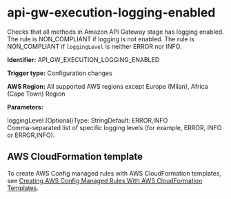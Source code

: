 # api\-gw\-execution\-logging\-enabled<a name="api-gw-execution-logging-enabled"></a>

Checks that all methods in Amazon API Gateway stage has logging enabled\. The rule is NON\_COMPLIANT if logging is not enabled\. The rule is NON\_COMPLIANT if `loggingLevel` is neither ERROR nor INFO\. 

**Identifier:** API\_GW\_EXECUTION\_LOGGING\_ENABLED

**Trigger type:** Configuration changes

**AWS Region:** All supported AWS regions except Europe \(Milan\), Africa \(Cape Town\) Region

**Parameters:**

loggingLevel \(Optional\)Type: StringDefault: ERROR,INFO  
Comma\-separated list of specific logging levels \(for example, ERROR, INFO or ERROR,INFO\)\.

## AWS CloudFormation template<a name="w26aac11c31c17b7c17c15"></a>

To create AWS Config managed rules with AWS CloudFormation templates, see [Creating AWS Config Managed Rules With AWS CloudFormation Templates](aws-config-managed-rules-cloudformation-templates.md)\.